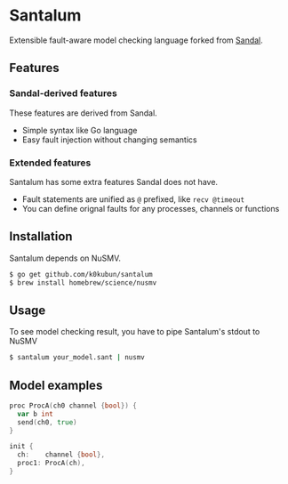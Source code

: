 # Santalum

Extensible fault-aware model checking language forked from [Sandal](https://github.com/k0kubun/santalum).

## Features

### Sandal-derived features

These features are derived from Sandal.

- Simple syntax like Go language
- Easy fault injection without changing semantics

### Extended features

Santalum has some extra features Sandal does not have.

- Fault statements are unified as `@` prefixed, like `recv @timeout`
- You can define orignal faults for any processes, channels or functions

## Installation

Santalum depends on NuSMV.

```bash
$ go get github.com/k0kubun/santalum
$ brew install homebrew/science/nusmv
```

## Usage

To see model checking result, you have to pipe Santalum's stdout to NuSMV

```bash
$ santalum your_model.sant | nusmv
```

## Model examples

```go
proc ProcA(ch0 channel {bool}) {
  var b int
  send(ch0, true)
}

init {
  ch:    channel {bool},
  proc1: ProcA(ch),
}
```
